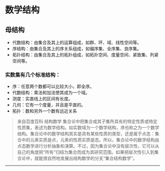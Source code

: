 
# 数学结构
## 母结构
- 代数结构：由集合及其上的运算组成，如群、环、域、线性空间等。
- 序结构：由集合及其上的序关系组成，如偏序集、全序集、良序集。
- 拓扑结构：由集合及其上的拓扑组成，如拓扑空间、度量空间、紧致集、列紧空间等。

### 实数集有几个标准结构：
- 序：任意两个数都可以比较大小，即全序。
- 代数结构：乘法和加法使其成为一个域。
- 测度：实直线上的区间有长度。
- 几何：它有一个度量，并且是平直的。
- 拓扑：数和另外一个数有远近关系
> 来自百度百科 结构数学
集合论中把集合或其子集所具有的特定性质或特定性质集，表述为数学结构。如实数域为一个数学结构，序也称之为一个数学结构。集合论中的数学结构其实是具有某些性质的类型，还是属于点态：集合中的元素实质是点，元素的性质实质是态。所以，集合论中的数学结构由点态数学进行分析抽象和演算。不过，因为集合论中没有层次性，它可以从自己的角度把“所有”归结为集合而成为其研究范围。如果把层次性引入到集合论中，就能很自然地发展出结构数学的分支“集合结构数学”。
---
